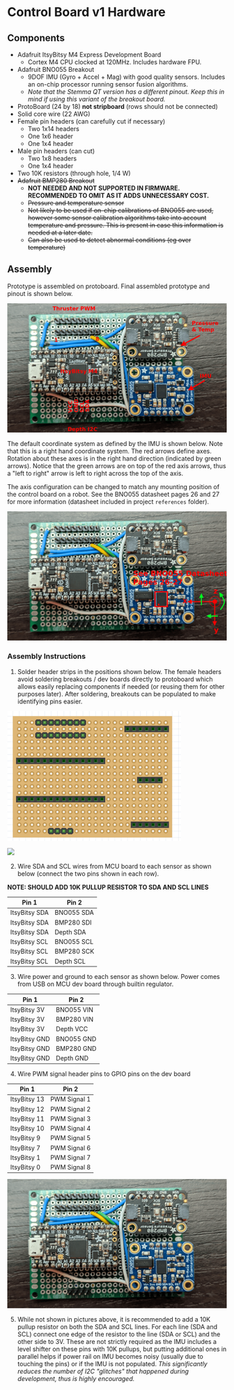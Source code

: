 # Control Board v1 Hardware

## Components

- Adafruit ItsyBitsy M4 Express Development Board
    - Cortex M4 CPU clocked at 120MHz. Includes hardware FPU.
- Adafruit BNO055 Breakout
    - 9DOF IMU (Gyro + Accel + Mag) with good quality sensors. Includes an on-chip processor running sensor fusion algorithms.
    - *Note that the Stemma QT version has a different pinout. Keep this in mind if using this variant of the breakout board.*
- ProtoBoard (24 by 18) **not stripboard** (rows should not be connected)
- Solid core wire (22 AWG)
- Female pin headers (can carefully cut if necessary)
    - Two 1x14 headers
    - One 1x6 header
    - One 1x4 header
- Male pin headers (can cut)
    - Two 1x8 headers
    - One 1x4 header
- Two 10K resistors (through hole, 1/4 W)
- ~~Adafruit BMP280 Breakout~~
    - **NOT NEEDED AND NOT SUPPORTED IN FIRMWARE. RECOMMENDED TO OMIT AS IT ADDS UNNECESSARY COST.**
    - ~~Pressure and temperature sensor~~
    - ~~Not likely to be used if on-chip calibrations of BNO055 are used, however some sensor calibration algorithms take into account temperature and pressure. This is present in case this information is needed at a later date.~~
    - ~~Can also be used to detect abnormal conditions (eg over temperature)~~


## Assembly

Prototype is assembled on protoboard. Final assembled prototype and pinout is shown below.

![](.//prototype_assembled_labeled.png)

The default coordinate system as defined by the IMU is shown below. Note that this is a right hand coordinate system. The red arrows define axes. Rotation about these axes is in the right hand direction (indicated by green arrows). Notice that the green arrows are on top of the red axis arrows, thus a "left to right" arrow is left to right across the top of the axis.

The axis configuration can be changed to match any mounting position of the control board on a robot. See the BNO055 datasheet pages 26 and 27 for more information (datasheet included in project `references` folder).

![](.//prototype_axis.png)


### Assembly Instructions

1. Solder header strips in the positions shown below. The female headers avoid soldering breakouts / dev boards directly to protoboard which allows easily replacing components if needed (or reusing them for other purposes later). After soldering, breakouts can be populated to make identifying pins easier.

![](.//fritzing_header_pos.png)

![](.//prototype_headers.png)

2. Wire SDA and SCL wires from MCU board to each sensor as shown below (connect the two pins shown in each row).

**NOTE: SHOULD ADD 10K PULLUP RESISTOR TO SDA AND SCL LINES**

| Pin 1                      | Pin 2                    |
| -------------------------- | ------------------------ |
| ItsyBitsy SDA              | BNO055 SDA               |
| ItsyBitsy SDA              | BMP280 SDI               |
| ItsyBitsy SDA              | Depth SDA                |
| ItsyBitsy SCL              | BNO055 SCL               |
| ItsyBitsy SCL              | BMP280 SCK               |
| ItsyBitsy SCL              | Depth SCL                |


3. Wire power and ground to each sensor as shown below. Power comes from USB on MCU dev board through builtin regulator.

| Pin 1                      | Pin 2                    |
| -------------------------- | ------------------------ |
| ItsyBitsy 3V               | BNO055 VIN               |
| ItsyBitsy 3V               | BMP280 VIN               |
| ItsyBitsy 3V               | Depth VCC                |
| ItsyBitsy GND              | BNO055 GND               |
| ItsyBitsy GND              | BMP280 GND               |
| ItsyBitsy GND              | Depth GND                |

4. Wire PWM signal header pins to GPIO pins on the dev board

| Pin 1                      | Pin 2                    |
| -------------------------- | ------------------------ |
| ItsyBitsy 13               | PWM Signal 1             |
| ItsyBitsy 12               | PWM Signal 2             |
| ItsyBitsy 11               | PWM Signal 3             |
| ItsyBitsy 10               | PWM Signal 4             |
| ItsyBitsy 9                | PWM Signal 5             |
| ItsyBitsy 7                | PWM Signal 6             |
| ItsyBitsy 1                | PWM Signal 7             |
| ItsyBitsy 0                | PWM Signal 8             |

![](.//prototype_assembled.png)

5. While not shown in pictures above, it is recommended to add a 10K pullup resistor on both the SDA and SCL lines. For each line (SDA and SCL) connect one edge of the resistor to the line (SDA or SCL) and the other side to 3V. These are not strictly required as the IMU includes a level shifter on these pins with 10K pullups, but putting additional ones in parallel helps if power rail on IMU becomes noisy (usually due to touching the pins) or if the IMU is not populated. *This significantly reduces the number of I2C "glitches" that happened during development, thus is highly encouraged.*
